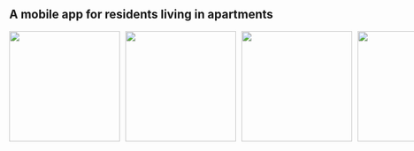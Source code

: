 <h2>A mobile app for residents living in apartments</h2>
<div style="display: flex; gap: 10px">
  <img src="https://github.com/user-attachments/assets/72a8cf9e-1e6c-4956-8b99-8e39601da154" width="200px">
  <img src="https://github.com/user-attachments/assets/fc2e3f82-996d-4ba9-a4db-592b79dc51a6" width="200px">
  <img src="https://github.com/user-attachments/assets/628afd86-b1f2-42b3-9bdb-57acb4ce92d9" width="200px">
  <img src="https://github.com/user-attachments/assets/823cf67e-13d9-4ddf-903d-d1b5a4e9b84d" width="200px">
</div>

